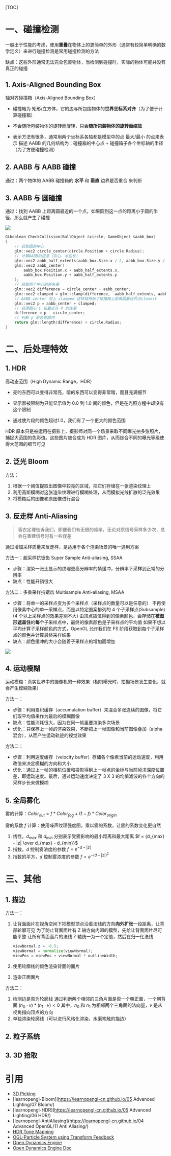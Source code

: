 [TOC]

# 一、碰撞检测

一般出于性能的考虑，使用**重叠**在物体上的更简单的外形（通常有较简单明确的数学定义）来进行碰撞检测是常用碰撞检测的方法

缺点：这些外形通常无法完全包裹物体，当检测到碰撞时，实际的物体可能并没有真正的碰撞



## 1. Axis-Aligned Bounding Box

轴对齐碰撞箱（Axis-Aligned Bounding Box）

- 碰撞箱为 矩形/立方体，它的边与所包围物体的**世界坐标系对齐**（为了便于计算碰撞箱）

- 不会随所包装物体的旋转而旋转，只会**随所包装物体的旋转而缩放**
- 表示方法有很多，通常用两个坐标系各轴都是模型中的点 最大/最小 的点来表示
  描述 AABB 的几何结构为：碰撞箱的中心点 + 碰撞箱子各个坐标轴的半径（为了方便碰撞检测）





## 2. AABB 与 AABB 碰撞

通过：两个物体的 AABB 碰撞箱的 **水平** 和 **垂直** 边界是否重合 来判断





## 3. AABB 与 圆碰撞

通过：找到 AABB 上距离圆最近的一个点，如果圆到这一点的距离小于圆的半径，那么就产生了碰撞

![](./images/collisions_aabb_circle.png)

```c
GLboolean CheckCollision(BallObject &circle, GameObject &aabb_box)
{
    // 获取圆的中心 
    glm::vec2 circle_center(circle.Position + circle.Radius);
    // 计算AABB的信息（中心、半边长）
    glm::vec2 aabb_half_extents(aabb_box.Size.x / 2, aabb_box.Size.y / 2);
    glm::vec2 aabb_center(
        aabb_box.Position.x + aabb_half_extents.x, 
        aabb_box.Position.y + aabb_half_extents.y
    );
    // 获取两个中心的差矢量
    glm::vec2 difference = circle_center - aabb_center;
    glm::vec2 clamped = glm::clamp(difference, -aabb_half_extents, aabb_half_extents);
    // AABB_center 加上 clamped 这样就得到了碰撞箱上距离圆最近的点closest
    glm::vec2 p = aabb_center + clamped;
    // 获得圆心 C 和最近点 P 的矢量
    difference = p - circle_center;
  	// 判断 p 是否在圆内
    return glm::length(difference) < circle.Radius;
}
```





# 二、后处理特效


## 1. HDR

高动态范围（High Dynamic Range，HDR）

- 亮的东西可以变得非常亮，暗的东西可以变得非常暗，而且充满细节

- 显示器被限制为只能显示值为 0.0 到 1.0 间的颜色，但是在光照方程中却没有这个限制

- 通过使片段的颜色超过1.0，我们有了一个更大的颜色范围



HDR 原本只是被运用在摄影上，摄影师对同一个场景采取不同曝光拍多张照片，捕捉大范围的色彩值。这些图片被合成为 HDR 图片，从而综合不同的曝光等级使得大范围的细节可见






## 2. 泛光 Bloom

方法：

1. 根据一个阈值提取出图像中较亮的区域，把它们存储在一张渲染纹理上
2. 利用高斯模糊对这张渲染纹理进行模糊处理，从而模拟光线扩散的泛光效果
3. 将模糊后的图像和原图像进行混合





## 3. 反走样 Anti-Aliasing

> 香农定理告诉我们，即便我们有无限的频率，无论对原信号采样多少次，总会在重建信号时有一些误差

通过增加采样质量来反走样，是适用于各个渲染场景的唯一通用方案

 

方法一：超采样抗锯齿 Super Sample Anti-aliasing, SSAA

- 步骤：渲染一张比显示的纹理更高分辨率的帧缓冲，分辨率下采样到正常的分辨率
- 缺点：性能开销很大



方法二：多重采样抗锯齿 Multisample Anti-aliasing, MSAA

- 步骤：将单一的采样点变为多个采样点（采样点的数量可以是任意的）
  不再使用像素中心的单一采样点，而是以特定图案排列的 4 个子采样点(Subsample)
  (4 个以上采样点的效果差别不大) 
  由顶点插值得到的像素颜色，会存储在**被图形遮盖住**的**每个**子采样点中，最终的像素颜色是子采样点的平均值
  如果不想以平均计算子采样颜色的方式，OpenGL 允许我们在 FS 阶段获取到每个子采样点的颜色并计算最终采样结果
- 缺点：颜色缓冲的大小会随着子采样点的增加而增加

![](./images/trick_anti_aliasing_sample.png)



## 4. 运动模糊

运动模糊：真实世界中的摄像机的一种效果（相机曝光时，拍摄场景发生变化，就会产生模糊效果）

方法一：

- 步骤：利用累积缓存（accumulation buffer）来混合多张连续的图像，将它们取平均值来作为最后的模糊图像
- 缺点：性能消耗很大，因为在同一帧里要渲染多次场景
- 优化：只保存上一帧的渲染效果，不断把上一帧图像和当前图像叠加（alpha 混合），从而产生运动轨迹的视觉效果



方法二：

- 步骤：利用速度缓存（velocity buffer）存储各个像素当前的运动速度，利用改值来决定模糊的方向和大小
- 优化：通过上一帧的相机位置和投影得到上一帧点的坐标与当前帧求深度位置差，即运动速度。最后，通过运动速度决定了 3 X 3 的均值滤波的各个方向的采样步长来做模糊





## 5. 全局雾化

雾的计算：$Color_{out} = f * Color_{fog} +(1-f) * Color_{origin}$

雾的系数 $f$ 计算：使用噪声纹理强度图，乘以雾的系数，让雾的系数变化更自然

1. 线性，$d_{max}$ 和 $d_{min}$ 分别表示受雾影响的最小距离和最大距离
   $f = {d_{max} - |z| \over d_{max} - d_{min}}$
2. 指数，$d$ 控制雾浓度的参数
   $f = e^{-d-|z|}$
3. 指数的平方，$d$ 控制雾浓度的参数
   $f = e^{-(d-|z|)^2}$





# 三、其他

## 1. 描边

方法一：

1. 让背面面片在视角空间下把模型顶点沿着法线的方向**向外扩张**一段距离，让背部轮廓可见
   为了防止背面面片有 Z 轴方向内凹的模型，先给让背面面片尽可能平整
   让所有背面面片的法线 Z 轴统一为一个定值，然后在归一化法线

   ```glsl
   viewNormal.z = -0.5;
   viewNormal = normalize(viewNormal);
   viewPos = viewPos + viewNormal * outlineWidth;
   ```

2. 使用轮廓线的颜色渲染背面的面片

3. 渲染正面面片



方法二：

1. 检测边是否为轮廓线
   通过判断两个相邻的三角片面是否一个朝正面，一个朝背面
   $(n_0 \cdot v) * (n_1 \cdot v) < 0$ 其中，$n_0$ 和 $n_1$ 为相邻两个三角面的法向量，$v$ 是从视角指向顶点的方向
2. 单独渲染轮廓线（可以进行风格化渲染，水磨笔触的描边）





## 2. 粒子系统





## 3. 3D 拾取







# 引用

- [3D Picking](http://ogldev.atspace.co.uk/www/tutorial29/tutorial29.html)
- [learnopengl-Bloom](https://learnopengl-cn.github.io/05 Advanced Lighting/07 Bloom/)
- [learnopengl-HDR](https://learnopengl-cn.github.io/05 Advanced Lighting/06 HDR/)
- [learnopengl-AntiAliasing](https://learnopengl-cn.github.io/04 Advanced OpenGL/11 Anti Aliasing/)
- [HDR Tone Mapping](https://zhuanlan.zhihu.com/p/26254959)
- [OGL-Particle System using Transform Feedback](http://ogldev.atspace.co.uk/www/tutorial28/tutorial28.html)
- [Open Dynamics Engine](http://www.ode.org)
- [Open Dynamics Engine Doc](http://ode.org/ode-latest-userguide.html)

